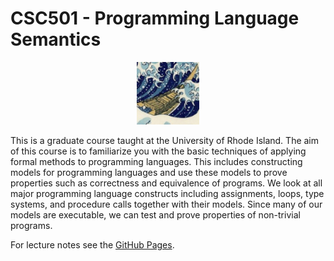 # CSC501 - Programming Language Semantics

<center>
<img src="https://raw.githubusercontent.com/lutzhamel/CSC501/main/notes/images/hokusai.jpeg"
  width="100" height="100">
</center>

This is a graduate course taught at the University of Rhode Island.
The aim of this course is to familiarize you with the basic techniques of applying formal methods to programming languages. This includes constructing models for programming languages and use these models to prove properties such as correctness and equivalence of programs. We look at all major programming language constructs including assignments, loops, type systems, and procedure calls together with their models. Since many of our models are executable, we can test and prove properties of non-trivial programs.

For lecture notes see the [GitHub Pages](https://lutzhamel.github.io/CSC501/).
